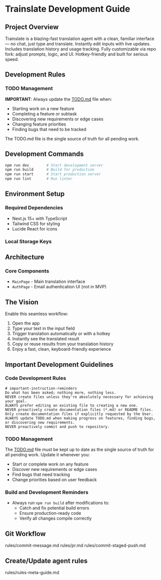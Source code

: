 # Trainslate Development Guide

## Project Overview
Trainslate is a blazing-fast translation agent with a clean, familiar interface — no chat, just type and translate. Instantly edit inputs with live updates. Includes translation history and usage tracking. Fully customizable via repo fork: adjust prompts, logic, and UI. Hotkey-friendly and built for serious speed.

## Development Rules

### TODO Management
**IMPORTANT**: Always update the [TODO.md](./TODO.md) file when:
- Starting work on a new feature
- Completing a feature or subtask
- Discovering new requirements or edge cases
- Changing feature priorities
- Finding bugs that need to be tracked

The TODO.md file is the single source of truth for all pending work.

## Development Commands
```bash
npm run dev        # Start development server
npm run build      # Build for production
npm run start      # Start production server
npm run lint       # Run linter
```

## Environment Setup

### Required Dependencies
- Next.js 15+ with TypeScript
- Tailwind CSS for styling
- Lucide React for icons

### Local Storage Keys

## Architecture

### Core Components
- `MainPage` - Main translation interface
- `AuthPage` - Email authentication UI (not in MVP)

## The Vision

Enable this seamless workflow:
1. Open the app
2. Type your text in the input field
3. Trigger translation automatically or with a hotkey
4. Instantly see the translated result
5. Copy or reuse results from your translation history
6. Enjoy a fast, clean, keyboard-friendly experience


## Important Development Guidelines

### Code Development Rules
```
# important-instruction-reminders
Do what has been asked; nothing more, nothing less.
NEVER create files unless they're absolutely necessary for achieving your goal.
ALWAYS prefer editing an existing file to creating a new one.
NEVER proactively create documentation files (*.md) or README files. Only create documentation files if explicitly requested by the User.
ALWAYS update TODO.md when making progress on features, finding bugs, or discovering new requirements.
NEVER proactively commit and push to repository.
```

### TODO Management
The [TODO.md](./TODO.md) file must be kept up to date as the single source of truth for all pending work. Update it whenever you:
- Start or complete work on any feature
- Discover new requirements or edge cases
- Find bugs that need tracking
- Change priorities based on user feedback

### Build and Development Reminders
- Always run `npm run build` after modifications to:
  - Catch and fix potential build errors
  - Ensure production-ready code
  - Verify all changes compile correctly

## Git Workflow
rules/commit-message.md
rules/pr.md
rules/commit-staged-push.md

## Create/Update agent rules
rules/rules-meta-guide.md